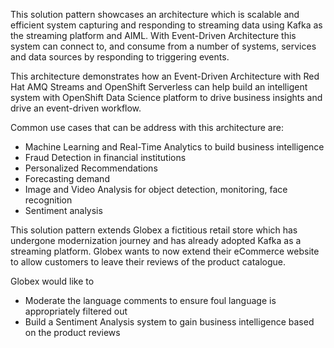 This solution pattern showcases an architecture which is scalable and efficient system capturing and responding to streaming data using Kafka as the streaming platform and AIML. With Event-Driven Architecture this system can connect to, and consume from a number of systems, services and data sources by responding to triggering events.

This architecture demonstrates how an Event-Driven Architecture with Red Hat AMQ Streams and OpenShift Serverless can help build an intelligent system with OpenShift Data Science platform to drive business insights and drive an event-driven workflow.

Common use cases that can be address with this architecture are:

* Machine Learning and Real-Time Analytics to build business intelligence
* Fraud Detection in financial institutions
* Personalized Recommendations
* Forecasting demand
* Image and Video Analysis for object detection, monitoring, face recognition
* Sentiment analysis

This solution pattern extends Globex a fictitious retail store which has undergone modernization journey and has already adopted Kafka as a streaming platform. Globex wants to now extend their eCommerce website to allow customers to leave their reviews of the product catalogue.

Globex would like to

* Moderate the language comments to ensure foul language is appropriately filtered out
* Build a Sentiment Analysis system to gain business intelligence based on the product reviews
